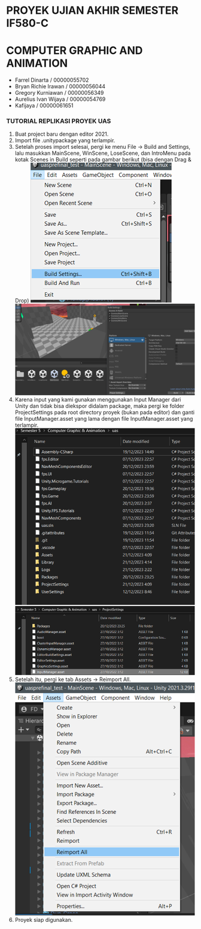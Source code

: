 # PROYEK UJIAN AKHIR SEMESTER IF580-C
# COMPUTER GRAPHIC AND ANIMATION


- Farrel Dinarta / 00000055702
- Bryan Richie Irawan / 00000056044
- Gregory Kurniawan / 00000056349
- Aurelius Ivan Wijaya / 00000054769
- Kafijaya / 00000061651

### TUTORIAL REPLIKASI PROYEK UAS

1. Buat project baru dengan editor 2021.
2. Import file .unitypackage yang terlampir. 
3. Setelah proses import selesai, pergi ke menu File -> Build and Settings, lalu masukkan MainScene, WinScene, LoseScene, dan IntroMenu pada kotak Scenes in Build seperti pada gambar berikut (bisa dengan Drag & Drop)
![Alt text](readme_images/image1.png)
![Alt text](readme_images/image2.png)
4. Karena input yang kami gunakan menggunakan Input Manager dari Unity dan tidak bisa diekspor didalam package, maka pergi ke folder ProjectSettings pada root directory proyek (bukan pada editor)
dan ganti file InputManager.asset yang lama dengan file InputManager.asset yang terlampir.
![Alt text](readme_images/image3.png)
![Alt text](readme_images/image4.png)
5. Setelah itu, pergi ke tab Assets -> Reimport All.
![Alt text](readme_images/image5.png)
6. Proyek siap digunakan.
